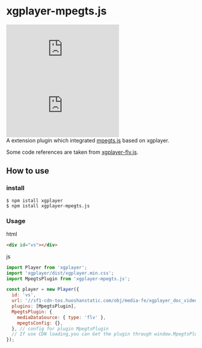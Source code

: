 # xgplayer-mpegts.js

[![NPM downloads](https://img.shields.io/npm/dm/xgplayer-mpegts.js)](https://www.npmjs.com/package/xgplayer-mpegts.js)
[![Latest Stable Version](https://img.shields.io/npm/v/xgplayer-mpegts.js)](https://www.npmjs.com/package/xgplayer-mpegts.js)  
A extension plugin which integrated [mpegts.js](https://github.com/xqq/mpegts.js) based on xgplayer.

Some code references are taken from [xgplayer-flv.js](https://github.com/bytedance/xgplayer/tree/main/packages/xgplayer-flv.js).

## How to use

### install

```shell
$ npm istall xgplayer
$ npm istall xgplayer-mpegts.js
```

### Usage

html

```html
<div id="vs"></div>
```

js

```javascript
import Player from 'xgplayer';
import 'xgplayer/dist/xgplayer.min.css';
import MpegtsPlugin from 'xgplayer-mpegts.js';

const player = new Player({
  id: 'vs',
  url: '//sf1-cdn-tos.huoshanstatic.com/obj/media-fe/xgplayer_doc_video/flv/xgplayer-demo-720p.flv',
  plugins: [MpegtsPlugin],
  MpegtsPlugin: {
    mediaDataSource: { type: 'flv' },
    mpegtsConfig: {},
  }, // config for plugin MpegtsPlugin
  // If use CDN loading,you can Get the plugin through window.MpegtsPlugin
});
```
